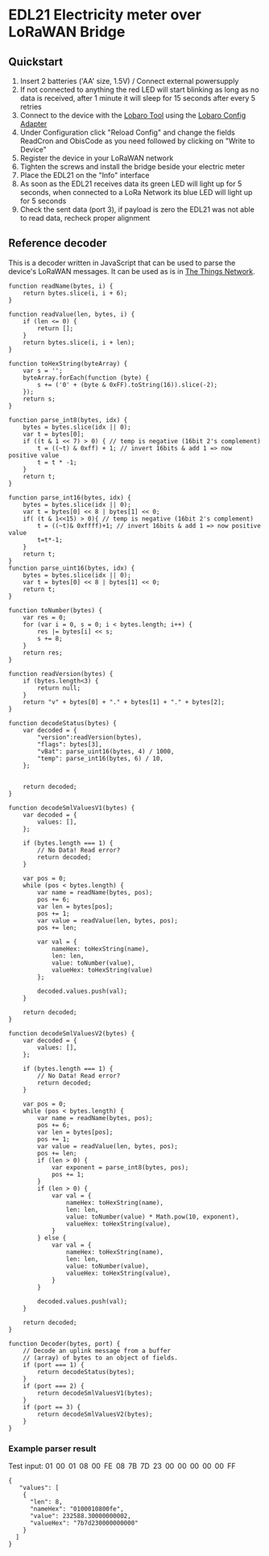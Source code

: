 # EDL21 Electricity meter over LoRaWAN Bridge

## Quickstart

1. Insert 2 batteries ('AA' size, 1.5V) / Connect external powersupply
2. If not connected to anything the red LED will start blinking as long as no data is received, after 1 minute it will sleep for 15 seconds after every 5 retries 
3. Connect to the device with the [Lobaro Tool](https://www.lobaro.com/lobaro-maintenance-tool/) using the [Lobaro Config Adapter](https://www.lobaro-shop.com/product_info.php?info=p7_lobaro-usb-konfigurations-adapter.html) 
4. Under Configuration click "Reload Config" and change the fields ReadCron and ObisCode as you need followed by clicking on "Write to Device"
5. Register the device in your LoRaWAN network 
6. Tighten the screws and install the bridge beside your electric meter
7. Place the EDL21 on the "Info" interface
8. As soon as the EDL21 receives data its green LED will light up for 5 seconds, when connected to a LoRa Network its blue LED will light up for 5 seconds
9. Check the sent data (port 3), if payload is zero the EDL21 was not able to read data, recheck proper alignment

## Reference decoder

This is a decoder written in JavaScript that can be used to parse the device's 
LoRaWAN messages. It can be used as is in 
[The Things Network](https://thethingsnetwork.org).

```
function readName(bytes, i) {
    return bytes.slice(i, i + 6);
}

function readValue(len, bytes, i) {
    if (len <= 0) {
        return [];
    }
    return bytes.slice(i, i + len);
}

function toHexString(byteArray) {
    var s = '';
    byteArray.forEach(function (byte) {
        s += ('0' + (byte & 0xFF).toString(16)).slice(-2);
    });
    return s;
}

function parse_int8(bytes, idx) {
    bytes = bytes.slice(idx || 0);
    var t = bytes[0];
    if ((t & 1 << 7) > 0) { // temp is negative (16bit 2's complement)
        t = ((~t) & 0xff) + 1; // invert 16bits & add 1 => now positive value
        t = t * -1;
    }
    return t;
}

function parse_int16(bytes, idx) {
    bytes = bytes.slice(idx || 0);
    var t = bytes[0] << 8 | bytes[1] << 0;
    if( (t & 1<<15) > 0){ // temp is negative (16bit 2's complement)
        t = ((~t)& 0xffff)+1; // invert 16bits & add 1 => now positive value
        t=t*-1;
    }
    return t;
}
function parse_uint16(bytes, idx) {
    bytes = bytes.slice(idx || 0);
    var t = bytes[0] << 8 | bytes[1] << 0;
    return t;
}

function toNumber(bytes) {
    var res = 0;
    for (var i = 0, s = 0; i < bytes.length; i++) {
        res |= bytes[i] << s;
        s += 8;
    }
    return res;
}

function readVersion(bytes) {
    if (bytes.length<3) {
        return null;
    }
    return "v" + bytes[0] + "." + bytes[1] + "." + bytes[2];
}

function decodeStatus(bytes) {
    var decoded = {
        "version":readVersion(bytes),
        "flags": bytes[3],
        "vBat": parse_uint16(bytes, 4) / 1000,
        "temp": parse_int16(bytes, 6) / 10,
    };


    return decoded;
}

function decodeSmlValuesV1(bytes) {
    var decoded = {
        values: [],
    };

    if (bytes.length === 1) {
        // No Data! Read error?
        return decoded;
    }

    var pos = 0;
    while (pos < bytes.length) {
        var name = readName(bytes, pos);
        pos += 6;
        var len = bytes[pos];
        pos += 1;
        var value = readValue(len, bytes, pos);
        pos += len;

        var val = {
            nameHex: toHexString(name),
            len: len,
            value: toNumber(value),
            valueHex: toHexString(value)
        };

        decoded.values.push(val);
    }

    return decoded;
}

function decodeSmlValuesV2(bytes) {
    var decoded = {
        values: [],
    };

    if (bytes.length === 1) {
        // No Data! Read error?
        return decoded;
    }

    var pos = 0;
    while (pos < bytes.length) {
        var name = readName(bytes, pos);
        pos += 6;
        var len = bytes[pos];
        pos += 1;
        var value = readValue(len, bytes, pos);
        pos += len;
        if (len > 0) {
            var exponent = parse_int8(bytes, pos);
            pos += 1;
        }
        if (len > 0) {
            var val = {
                nameHex: toHexString(name),
                len: len,
                value: toNumber(value) * Math.pow(10, exponent),
                valueHex: toHexString(value),
            }
        } else {
            var val = {
                nameHex: toHexString(name),
                len: len,
                value: toNumber(value),
                valueHex: toHexString(value),
            }
        }

        decoded.values.push(val);
    }

    return decoded;
}

function Decoder(bytes, port) {
    // Decode an uplink message from a buffer
    // (array) of bytes to an object of fields.
    if (port === 1) {
        return decodeStatus(bytes);
    }
    if (port === 2) {
        return decodeSmlValuesV1(bytes);
    }
    if (port == 3) {
        return decodeSmlValuesV2(bytes);
    }
}
```

### Example parser result
Test input: 01 00 01 08 00 FE 08 7B 7D 23 00 00 00 00 00 FF

```
{
   "values": [
    {
      "len": 8,
      "nameHex": "0100010800fe",
      "value": 232588.30000000002,
      "valueHex": "7b7d230000000000"
    }
  ]
}
```